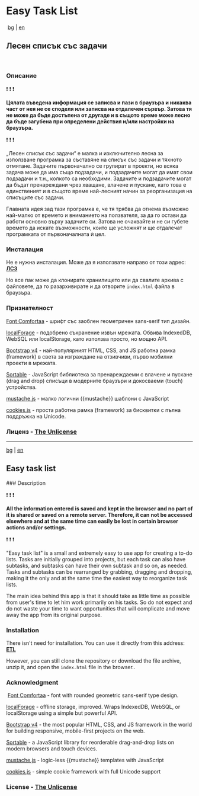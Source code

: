 # Easy Task List
​
[bg](#Лесен-списък-със-задачи) | [en](#easy-task-list-1)
​​
## Лесен списък със задачи
​
### Описание


​:exclamation: :exclamation: :exclamation:

**Цялата въведена информация се записва и пази в браузъра и никаква част от нея не се споделя или записва на отдалечен сървър. Затова тя не може да бъде достъпена от другаде и в същото време може лесно да бъде загубена при определени действия и/или настройки на браузъра.**

:exclamation: :exclamation: :exclamation:

„Лесен списък със задачи“ е малка и изключително лесна за използване програмка за съставяне на списък със задачи и тяхното отмятане. Задачите първоначално се групират в проекти, но всяка задача може да има също подзадачи, и подзадачите могат да имат свои подзадачи и т.н., колкото са необходими. Задачите и подзадачите могат да бъдат пренареждани чрез хващане, влачене и пускане, като това е единственият и в същото време най-лесният начин за реорганизация на списъците със задачи.​

Главната идея зад тази програмка е, че тя трябва да отнема възможно най-малко от времето и вниманието на ползвателя, за да го остави да работи основно върху задачите си. Затова не очаквайте и не си губете времето да искате възможности, които ще усложнят и ще отдалечат програмката от първоначалната ѝ цел.

### Инсталация

Не е нужна инсталация. Може да я използвате направо от този адрес: [**ЛСЗ**](https://belarian.github.io/easy-task-list/)

Но все пак може да клонирате хранилището или да свалите архива с файловете, да го разархивирате и да отворите `index.html` файла в браузъра.
​
### Признателност

[Font Comfortaa](https://fonts.google.com/specimen/Comfortaa) - шрифт със заоблен геометричен sans-serif тип дизайн.

[localForage](https://github.com/localForage/localForage) - подобрено съхранение извън мрежата. Обвива IndexedDB, WebSQL или localStorage, като използва просто, но мощно API.

[Bootstrap v4](https://v4-alpha.getbootstrap.com) - най-популярният HTML, CSS, and JS работна рамка (framework) в света за изграждане на отзивчиви, първо мобилни проекти в мрежата.

[Sortable](https://github.com/RubaXa/Sortable) - JavaScript библиотека за пренареждаеми с влачене и пускане (drag and drop) списъци в модерните браузъри и докосваеми (touch) устройства.

[mustache.js](https://github.com/janl/mustache.js) - малко логични {{mustache}} шаблони с JavaScript

[cookies.js](https://github.com/madmurphy/cookies.js) - проста работна рамка (framework) за бисквитки с пълна поддръжка на Unicode. 

### Лиценз - [The Unlicense](./LICENSE)

---------------------------------------------------------------------

[bg](#Лесен-списък-със-задачи) | [en](#easy-task-list-1)
​
## Easy task list

​### Description

:exclamation: :exclamation: :exclamation:

**All the information entered is saved and kept in the browser and no part of it is shared or saved on a remote server. Therefore, it can not be accessed elsewhere and at the same time can easily be lost in certain browser actions and/or settings.**

:exclamation: :exclamation: :exclamation:

"Easy task list" is a small and extremely easy to use app for creating a to-do lists. Tasks are initially grouped into projects, but each task can also have subtasks, and subtasks can have their own subtask and so on, as needed. Tasks and subtasks can be rearranged by grabbing, dragging and dropping, making it the only and at the same time the easiest way to reorganize task lists.

The main idea behind this app is that it should take as little time as possible from user's time to let him work primarily on his tasks. So do not expect and do not waste your time to want opportunities that will complicate and move away the app from its original purpose.

### Installation

There isn't need for installation. You can use it directly from this address: [**ETL**](https://belarian.github.io/easy-task-list/)

However, you can still clone the repository or download the file archive, unzip it, and open the `index.html` file in the browser..
​
### Acknowledgment
​
[Font Comfortaa](https://fonts.google.com/specimen/Comfortaa) - font with rounded geometric sans-serif type design.

[localForage](https://github.com/localForage/localForage) - offline storage, improved. Wraps IndexedDB, WebSQL, or localStorage using a simple but powerful API.

[Bootstrap v4](https://v4-alpha.getbootstrap.com) - the most popular HTML, CSS, and JS framework in the world for building responsive, mobile-first projects on the web.

[Sortable](https://github.com/RubaXa/Sortable) - a JavaScript library for reorderable drag-and-drop lists on modern browsers and touch devices.

[mustache.js](https://github.com/janl/mustache.js) - logic-less {{mustache}} templates with JavaScript

[cookies.js](https://github.com/madmurphy/cookies.js) - simple cookie framework with full Unicode support

### License - [The Unlicense](./LICENSE)
